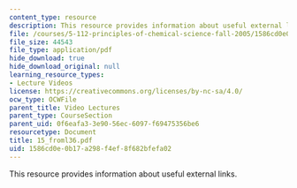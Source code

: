 ```yaml
---
content_type: resource
description: This resource provides information about useful external links.
file: /courses/5-112-principles-of-chemical-science-fall-2005/1586cd0e0b17a298f4ef8f682bfefa02_15_froml36.pdf
file_size: 44543
file_type: application/pdf
hide_download: true
hide_download_original: null
learning_resource_types:
- Lecture Videos
license: https://creativecommons.org/licenses/by-nc-sa/4.0/
ocw_type: OCWFile
parent_title: Video Lectures
parent_type: CourseSection
parent_uid: 0f6eafa3-3e90-56ec-6097-f69475356be6
resourcetype: Document
title: 15_froml36.pdf
uid: 1586cd0e-0b17-a298-f4ef-8f682bfefa02
---
```

This resource provides information about useful external links.